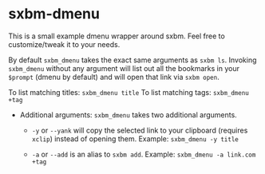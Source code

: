 # sxbm-dmenu

This is a small example dmenu wrapper around sxbm. Feel free to customize/tweak
it to your needs.

By default `sxbm_dmenu` takes the exact same arguments as `sxbm ls`. Invoking
`sxbm_dmenu` without any argument will list out all the bookmarks in your
`$prompt` (dmenu by default) and will open that link via `sxbm open`.

To list matching titles: `sxbm_dmenu title`
To list matching tags: `sxbm_dmenu +tag`

* Additional arguments: `sxbm_dmenu` takes two additional arguments.

    * `-y` or `--yank` will copy the selected link to your clipboard
      (requires `xclip`) instead of opening them. Example: `sxbm_dmenu -y title`

    * `-a` or `--add` is an alias to `sxbm add`.
      Example: `sxbm_dmenu -a link.com +tag`

